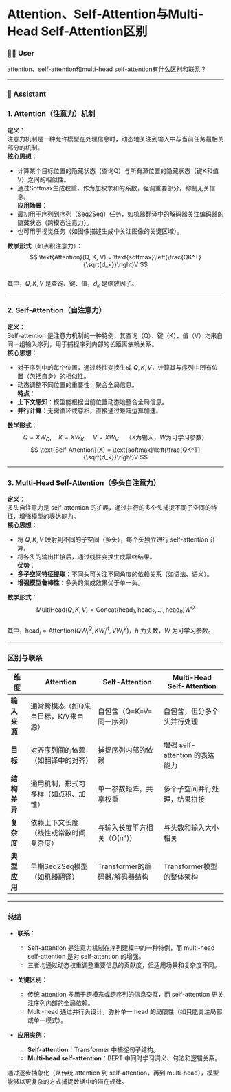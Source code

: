 # Attention、Self-Attention与Multi-Head Self-Attention区别

### 🧑‍💻 User

attention、self-attention和multi-head self-attention有什么区别和联系？

---

### 🤖 Assistant

### **1. Attention（注意力）机制**
**定义**：  
注意力机制是一种允许模型在处理信息时，动态地关注到输入中与当前任务最相关部分的机制。  
**核心思想**：  
- 计算某个目标位置的隐藏状态（查询Q）与所有源位置的隐藏状态（键K和值V）之间的相似性。  
- 通过Softmax生成权重，作为加权求和的系数，强调重要部分，抑制无关信息。  
**应用场景**：  
- 最初用于序列到序列（Seq2Seq）任务，如机器翻译中的解码器关注编码器的隐藏状态（跨模态注意力）。  
- 也可用于视觉任务（如图像描述生成中关注图像的关键区域）。

**数学形式**（如点积注意力）：  
$$
\text{Attention}(Q, K, V) = \text{softmax}\left(\frac{QK^T}{\sqrt{d_k}}\right)V
$$  
其中，$Q, K, V$ 是查询、键、值，$d_k$ 是缩放因子。

---

### **2. Self-Attention（自注意力）**
**定义**：  
Self-attention 是注意力机制的一种特例，其查询（Q）、键（K）、值（V）均来自同一组输入序列，用于捕捉序列内部的长距离依赖关系。  
**核心思想**：  
- 对于序列中的每个位置，通过线性变换生成 $Q, K, V$，计算其与序列中所有位置（包括自身）的相似性。  
- 动态调整不同位置的重要性，聚合全局信息。  
**特点**：  
- **上下文感知**：模型能根据当前位置动态地整合全局信息。  
- **并行计算**：无需循环或卷积，直接通过矩阵运算加速。  

**数学形式**：  
$$
Q = XW_Q, \quad K = XW_K, \quad V = XW_V \quad \text{（}X\text{为输入，}W\text{为可学习参数）}
$$
$$
\text{Self-Attention}(X) = \text{softmax}\left(\frac{QK^T}{\sqrt{d_k}}\right)V
$$

---

### **3. Multi-Head Self-Attention（多头自注意力）**
**定义**：  
多头自注意力是 self-attention 的扩展，通过并行的多个头捕捉不同子空间的特征，增强模型的表达能力。  
**核心思想**：  
- 将 $Q, K, V$ 映射到不同的子空间（多头），每个头独立进行 self-attention 计算。  
- 将各头的输出拼接后，通过线性变换生成最终结果。  
**优势**：  
- **多子空间特征提取**：不同头可关注不同角度的依赖关系（如语法、语义）。  
- **增强模型鲁棒性**：多头的集成效果优于单一头。  

**数学形式**：  
$$
\text{MultiHead}(Q, K, V) = \text{Concat}(\text{head}_1, \text{head}_2, \ldots, \text{head}_h)W^O
$$  
其中，$\text{head}_i = \text{Attention}(QW_i^Q, KW_i^K, VW_i^V)$，$h$ 为头数，$W$ 为可学习参数。

---

### **区别与联系**
| **维度**               | **Attention**                          | **Self-Attention**                  | **Multi-Head Self-Attention**      |
|------------------------|---------------------------------------|------------------------------------|-----------------------------------|
| **输入来源**           | 通常跨模态（如Q来自目标，K/V来自源） | 自包含（Q=K=V=同一序列）           | 自包含，但分多个头并行处理        |
| **目标**               | 对齐序列间的依赖（如翻译中的对齐）   | 捕捉序列内部的依赖                 | 增强 self-attention 的表达能力    |
| **结构差异**           | 通用机制，形式可多样（如点积、加性） | 单一参数矩阵，共享权重               | 多个子空间并行处理，结果拼接       |
| **复杂度**             | 依赖上下文长度（线性或常数时间复杂度）| 与输入长度平方相关（O(n²)）          | 与头数和输入大小相关              |
| **典型应用**           | 早期Seq2Seq模型（如机器翻译）        | Transformer的编码器/解码器结构       | Transformer模型的整体架构          |

---

### **总结**
- **联系**：  
  - Self-attention 是注意力机制在序列建模中的一种特例，而 multi-head self-attention 是对 self-attention 的增强。  
  - 三者均通过动态权重调整重要信息的贡献度，但适用场景和复杂度不同。

- **关键区别**：  
  - 传统 attention 多用于跨模态或跨序列的信息交互，而 self-attention 更关注序列内部的全局依赖。  
  - Multi-head 通过并行头设计，弥补单一 head 的局限性（如只能关注局部或单一模式）。

- **应用实例**：  
  - **Self-attention**：Transformer 中捕捉句子结构。  
  - **Multi-head self-attention**：BERT 中同时学习词义、句法和逻辑关系。  

通过逐步抽象化（从传统 attention 到 self-attention，再到 multi-head），模型能够以更复杂的方式捕捉数据中的潜在规律。